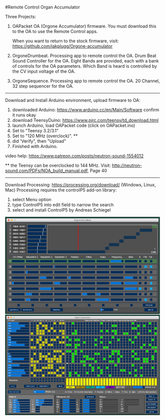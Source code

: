 #Remote Control Organ Accumulator

Three Projects:

1. OAPacket
   OA (Orgone Accumulator) firmware.
   You must download this to the OA to use the Remote Control apps.

   When you want to return to the stock firmware, visit:
   https://github.com/jakplugg/Orgone-accumulator

2. OrgoneDrumbeat.  Processing app to remote control the OA.
    Drum Beat Sound Controller for the OA.
    Eight Bands are provided, each with a bank of controls for the OA parameters.
    Which Band is heard is controlled by the CV input voltage of the OA.

3. OrgoneSequence.  Processing app to remote control the OA.
    20 Channel, 32 step sequencer for the OA.

--------------------------------
Download and Install Arduino environment, upload firmware to OA:
1. downloaded Arduino:  https://www.arduino.cc/en/Main/Software
   confirm it runs okay
2. download TeensyDuino:  https://www.pjrc.com/teensy/td_download.html
3. launch Arduino, load OAPacket code (click on OAPacket.ino)
4. Set <Tools><Boards Manager> to "Teensy 3.2/3.1"
5. Set <Tools><CPU Speed> to "120 MHz (overclock)". **
6. did 'Verify", then "Upload"
7. Finished with Arduino.

video help: https://www.patreon.com/posts/neutron-sound-1554012

** the Teensy can be overclocked to 144 MHz.
Visit:   http://neutron-sound.com/PDFs/NOA_build_manual.pdf,  Page 40

--------------------------------
Download Processing: https://processing.org/download/ (Windows, Linux, Mac)
Processing requires the controlP5 add-on library:
  1. select Menu option <Sketch><Import Library><Add Library...>
  2. type ControlP5 into edit field to narrow the search
  3. select and install ControlP5 by Andreas Schiegel

![Screenshot](OAremotes.png)
